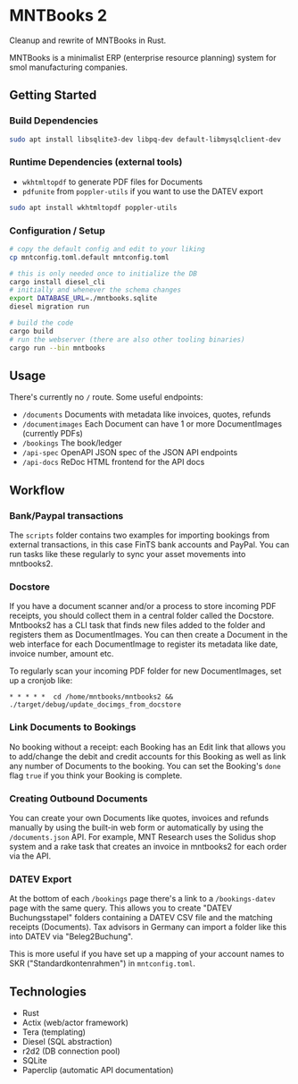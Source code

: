 # MNTBooks 2

Cleanup and rewrite of MNTBooks in Rust.

MNTBooks is a minimalist ERP (enterprise resource planning) system for smol manufacturing companies.

## Getting Started

### Build Dependencies

```bash
sudo apt install libsqlite3-dev libpq-dev default-libmysqlclient-dev
```

### Runtime Dependencies (external tools)

- `wkhtmltopdf` to generate PDF files for Documents
- `pdfunite` from `poppler-utils` if you want to use the DATEV export

```bash
sudo apt install wkhtmltopdf poppler-utils
```

### Configuration / Setup

```bash
# copy the default config and edit to your liking
cp mntconfig.toml.default mntconfig.toml

# this is only needed once to initialize the DB
cargo install diesel_cli
# initially and whenever the schema changes
export DATABASE_URL=./mntbooks.sqlite
diesel migration run

# build the code
cargo build
# run the webserver (there are also other tooling binaries)
cargo run --bin mntbooks
```

## Usage

There's currently no `/` route. Some useful endpoints:

- `/documents` Documents with metadata like invoices, quotes, refunds
- `/documentimages` Each Document can have 1 or more DocumentImages (currently PDFs)
- `/bookings` The book/ledger
- `/api-spec` OpenAPI JSON spec of the JSON API endpoints
- `/api-docs` ReDoc HTML frontend for the API docs

## Workflow

### Bank/Paypal transactions

The `scripts` folder contains two examples for importing bookings from external transactions, in this case FinTS bank accounts and PayPal. You can run tasks like these regularly to sync your asset movements into mntbooks2.

### Docstore

If you have a document scanner and/or a process to store incoming PDF receipts, you should collect them in a central folder called the Docstore. Mntbooks2 has a CLI task that finds new files added to the folder and registers them as DocumentImages. You can then create a Document in the web interface for each DocumentImage to register its metadata like date, invoice number, amount etc.

To regularly scan your incoming PDF folder for new DocumentImages, set up a cronjob like:
```crontab
* * * * *  cd /home/mntbooks/mntbooks2 && ./target/debug/update_docimgs_from_docstore
```

### Link Documents to Bookings

No booking without a receipt: each Booking has an Edit link that allows you to add/change the debit and credit accounts for this Booking as well as link any number of Documents to the booking. You can set the Booking's `done` flag `true` if you think your Booking is complete.

### Creating Outbound Documents

You can create your own Documents like quotes, invoices and refunds manually by using the built-in web form or automatically by using the `/documents.json` API. For example, MNT Research uses the Solidus shop system and a rake task that creates an invoice in mntbooks2 for each order via the API.

### DATEV Export

At the bottom of each `/bookings` page there's a link to a `/bookings-datev` page with the same query. This allows you to create "DATEV Buchungsstapel" folders containing a DATEV CSV file and the matching receipts (Documents). Tax advisors in Germany can import a folder like this into DATEV via "Beleg2Buchung".

This is more useful if you have set up a mapping of your account names to SKR ("Standardkontenrahmen") in `mntconfig.toml`.

## Technologies

- Rust
- Actix (web/actor framework)
- Tera (templating)
- Diesel (SQL abstraction)
- r2d2 (DB connection pool)
- SQLite
- Paperclip (automatic API documentation)
